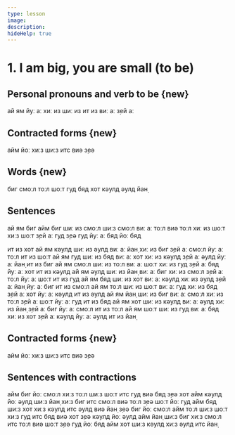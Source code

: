 ```yaml
---
type: lesson
image:
description:
hideHelp: true
---
```


# 1. I am big, you are small (to be)

## Personal pronouns and verb to be {new}

ай ям
йуː аː
хиː из
шиː из
ит из
виː аː
з̣ей аː

## Contracted forms {new}

айм
йоː
хиːз
шиːз
итс
виə
з̣еə

## Words {new}

биг
смоːл
тоːл
шоːт
гуд
бяд
хот
кəулд
əулд
йан̣

## Sentences

ай ям биг
айм биг
шиː из смоːл
шиːз смоːл
виː аː тоːл
виə тоːл
хиː из шоːт
хиːз шоːт
з̣ей аː гуд
з̣еə гуд
йуː аː бяд
йоː бяд

ит из хот
ай ям кəулд
шиː из əулд
виː аː йан̣
хиː из биг
з̣ей аː смоːл
йуː аː тоːл
ит из шоːт
ай ям гуд
шиː из бяд
виː аː хот
хиː из кəулд
з̣ей аː əулд
йуː аː йан̣
ит из биг
ай ям смоːл
шиː из тоːл
виː аː шоːт
хиː из гуд
з̣ей аː бяд
йуː аː хот
ит из кəулд
ай ям əулд
шиː из йан̣
виː аː биг
хиː из смоːл
з̣ей аː тоːл
йуː аː шоːт
ит из гуд
ай ям бяд
шиː из хот
виː аː кəулд
хиː из əулд
з̣ей аː йан̣
йуː аː биг
ит из смоːл
ай ям тоːл
шиː из шоːт
виː аː гуд
хиː из бяд
з̣ей аː хот
йуː аː кəулд
ит из əулд
ай ям йан̣
шиː из биг
виː аː смоːл
хиː из тоːл
з̣ей аː шоːт
йуː аː гуд
ит из бяд
ай ям хот
шиː из кəулд
виː аː əулд
хиː из йан̣
з̣ей аː биг
йуː аː смоːл
ит из тоːл
ай ям шоːт
шиː из гуд
виː аː бяд
хиː из хот
з̣ей аː кəулд
йуː аː əулд
ит из йан̣

## Contracted forms {new}

айм
йоː
хиːз
шиːз
итс
виə
з̣еə

## Sentences with contractions

айм биг
йоː смоːл
хиːз тоːл
шиːз шоːт
итс гуд
виə бяд
з̣еə хот
айм кəулд
йоː əулд
шиːз йан̣
хиːз биг
итс смоːл
виə тоːл
з̣еə шоːт
йоː гуд
айм бяд
шиːз хот
хиːз кəулд
итс əулд
виə йан̣
з̣еə биг
йоː смоːл
айм тоːл
шиːз шоːт
хиːз гуд
итс бяд
виə хот
з̣еə кəулд
йоː əулд
айм йан̣
шиːз биг
хиːз смоːл
итс тоːл
виə шоːт
з̣еə гуд
йоː бяд
айм хот
шиːз кəулд
хиːз əулд
итс йан̣
